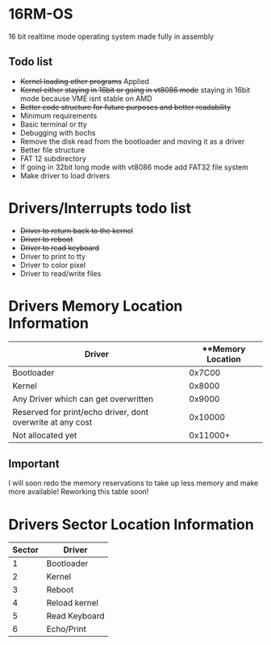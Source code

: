 # 16RM-OS
16 bit realtime mode operating system made fully in assembly

## Todo list
- ~~Kernel loading other programs~~ Applied
- ~~Kernel either staying in 16bit or going in vt8086 mode~~ staying in 16bit mode because VME isnt stable on AMD
- ~~Better code structure for future purposes and better readability~~
- Minimum requirements
- Basic terminal or tty
- Debugging with bochs
- Remove the disk read from the bootloader and moving it as a driver
- Better file structure
- FAT 12 subdirectory
- If going in 32bit long mode with vt8086 mode add FAT32 file system
- Make driver to load drivers

# Drivers/Interrupts todo list
- ~~Driver to return back to the kernel~~
- ~~Driver to reboot~~
- ~~Driver to read keyboard~~
- Driver to print to tty
- Driver to color pixel
- Driver to read/write files


# Drivers Memory Location Information
| **Driver** | **Memory Location |
| ------ | --------------- |
| Bootloader | 0x7C00 |
| Kernel | 0x8000 |
| Any Driver which can get overwritten | 0x9000 |
| Reserved for print/echo driver, dont overwrite at any cost | 0x10000 |
| Not allocated yet | 0x11000+ |
## Important
I will soon redo the memory reservations to take up less memory and make more available!
Reworking this table soon!

# Drivers Sector Location Information
| **Sector** | **Driver** |
| -------- | ------ |
| 1 | Bootloader |
| 2 | Kernel |
| 3 | Reboot |
| 4 | Reload kernel |
| 5 | Read Keyboard |
| 6 | Echo/Print |
